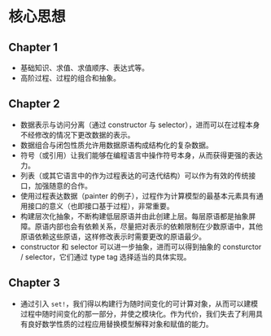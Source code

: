 # 核心思想

## Chapter 1

* 基础知识、求值、求值顺序、表达式等。
* 高阶过程、过程的组合和抽象。

## Chapter 2

* 数据表示与访问分离（通过 constructor 与 selector），进而可以在过程本身不经修改的情况下更改数据的表示。
* 数据组合与闭包性质允许用数据原语构成结构化的复杂数据。
* 符号（或引用）让我们能够在编程语言中操作符号本身，从而获得更强的表达力。
* 列表（或其它语言中的作为过程表达的可迭代结构）可以作为有效的传统接口，加强随意的合作。
* 使用过程表达数据（painter 的例子），过程作为计算模型的最基本元素具有通用接口的意义（也即接口基于过程），非常重要。
* 构建层次化抽象，不断构建低层原语并由此创建上层。每层原语都是抽象屏障。原语内部也会有依赖关系，尽量把对表示的依赖限制在少数原语中，其他原语依赖这些原语，这样修改表示时需要更改的原语最少。
* constructor 和 selector 可以进一步抽象，进而可以得到抽象的 consturctor / selector，它们通过 type tag 选择适当的具体实现。

## Chapter 3

* 通过引入 `set!`，我们得以构建行为随时间变化的可计算对象，从而可以建模过程中随时间变化的那一部分，并使之模块化。作为代价，我们失去了利用具有良好数学性质的过程应用替换模型解释对象和赋值的能力。
